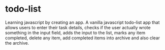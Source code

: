 # todo-list
Learning javascript by creating an app. A vanilla javascript todo-list app that allows users to enter their task details, checks if the user actually wrote something in the input field, adds the input to the list, marks any item completed, delete any item, add completed items into archive and also clear the archive.
